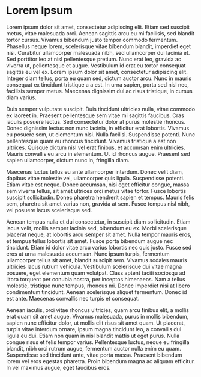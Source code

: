 # Lorem Ipsum

Lorem ipsum dolor sit amet, consectetur adipiscing elit. Etiam sed suscipit metus, vitae malesuada orci. Aenean sagittis arcu eu mi facilisis, sed blandit tortor cursus. Vivamus bibendum justo tempor commodo fermentum. Phasellus neque lorem, scelerisque vitae bibendum blandit, imperdiet eget nisi. Curabitur ullamcorper malesuada nibh, sed ullamcorper dui lacinia et. Sed porttitor leo at nisl pellentesque pretium. Nunc erat leo, gravida ac viverra ut, pellentesque et augue. Vestibulum id erat eu tortor consequat sagittis eu vel ex. Lorem ipsum dolor sit amet, consectetur adipiscing elit. Integer diam tellus, porta eu quam sed, dictum auctor arcu. Nunc in mauris consequat ex tincidunt tristique a a est. In urna sapien, porta sed nisl nec, facilisis semper metus. Maecenas dignissim dui ac risus tristique, in cursus diam varius.

Duis semper vulputate suscipit. Duis tincidunt ultricies nulla, vitae commodo ex laoreet in. Praesent pellentesque sem vitae mi sagittis faucibus. Cras iaculis posuere lectus. Sed consectetur dolor at purus molestie rhoncus. Donec dignissim lectus non nunc lacinia, in efficitur erat lobortis. Vivamus eu posuere sem, ut elementum nisi. Nulla facilisi. Suspendisse potenti. Nunc pellentesque quam eu rhoncus tincidunt. Vivamus tristique a est non ultrices. Quisque dictum nisl vel erat finibus, et accumsan enim ultricies. Mauris convallis eu arcu in elementum. Ut id rhoncus augue. Praesent sed sapien ullamcorper, dictum nunc in, fringilla diam.

Maecenas luctus tellus eu ante ullamcorper interdum. Donec velit diam, dapibus vitae molestie vel, ullamcorper quis ligula. Suspendisse potenti. Etiam vitae est neque. Donec accumsan, nisi eget efficitur congue, massa sem viverra tellus, sit amet ultrices orci metus vitae tortor. Fusce lobortis suscipit sollicitudin. Donec pharetra hendrerit sapien et tempus. Mauris felis sem, pharetra sit amet varius non, gravida at sem. Fusce tempus nisl nibh, vel posuere lacus scelerisque sed.

Aenean tempus nulla et dui consectetur, in suscipit diam sollicitudin. Etiam lacus velit, mollis semper lacinia sed, bibendum eu ex. Morbi scelerisque placerat neque, at lobortis arcu semper sit amet. Nulla tempor mauris eros, et tempus tellus lobortis sit amet. Fusce porta bibendum augue nec tincidunt. Etiam id dolor vitae arcu varius lobortis nec quis justo. Fusce sed eros at urna malesuada accumsan. Nunc ipsum turpis, fermentum ullamcorper tellus sit amet, blandit suscipit sem. Vivamus sodales mauris ultricies lacus rutrum vehicula. Vestibulum scelerisque dui vitae magna posuere, eget elementum quam volutpat. Class aptent taciti sociosqu ad litora torquent per conubia nostra, per inceptos himenaeos. Nam a tellus molestie, tristique nunc tempus, rhoncus mi. Donec imperdiet nisi at libero condimentum tincidunt. Aenean scelerisque aliquet fermentum. Donec id est ante. Maecenas convallis nec turpis et consequat.

Aenean iaculis, orci vitae rhoncus ultricies, quam arcu finibus elit, a mollis erat quam sit amet augue. Vivamus malesuada, purus in mollis bibendum, sapien nunc efficitur dolor, ut mollis elit risus sit amet quam. Ut placerat, turpis vitae interdum ornare, ipsum magna tincidunt leo, a convallis dui ligula eu dui. Etiam non quam in nisl blandit mattis ut eget purus. Nulla congue risus et felis tempor varius. Pellentesque luctus, neque eu fringilla blandit, nibh orci rutrum augue, fermentum auctor nulla enim eu quam. Suspendisse sed tincidunt ante, vitae porta massa. Praesent bibendum lorem vel eros egestas pharetra. Proin bibendum magna ac aliquam efficitur. In vel maximus augue, eget faucibus eros. 
